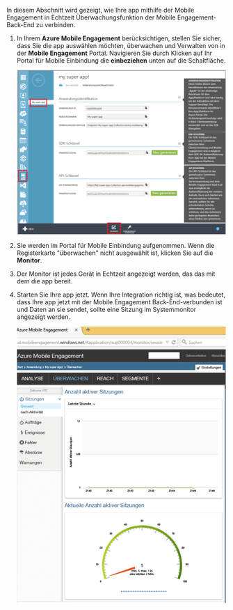 In diesem Abschnitt wird gezeigt, wie Ihre app mithilfe der Mobile Engagement in Echtzeit Überwachungsfunktion der Mobile Engagement-Back-End zu verbinden. 

1. In Ihrem **Azure Mobile Engagement** berücksichtigen, stellen Sie sicher, dass Sie die app auswählen möchten, überwachen und Verwalten von in der **Mobile Engagement** Portal. Navigieren Sie durch Klicken auf Ihr Portal für Mobile Einbindung die **einbeziehen** unten auf die Schaltfläche. 
   
     ![](./media/mobile-engagement-connect-app-with-monitor/engage-button.png)
2. Sie werden im Portal für Mobile Einbindung aufgenommen. Wenn die Registerkarte "überwachen" nicht ausgewählt ist, klicken Sie auf die **Monitor**.
3. Der Monitor ist jedes Gerät in Echtzeit angezeigt werden, das das mit dem die app bereit.
4. Starten Sie Ihre app jetzt. Wenn Ihre Integration richtig ist, was bedeutet, dass Ihre app jetzt mit der Mobile Engagement Back-End-verbunden ist und Daten an sie sendet, sollte eine Sitzung im Systemmonitor angezeigt werden.  
   
     ![](./media/mobile-engagement-connect-app-with-monitor/monitor.png)

